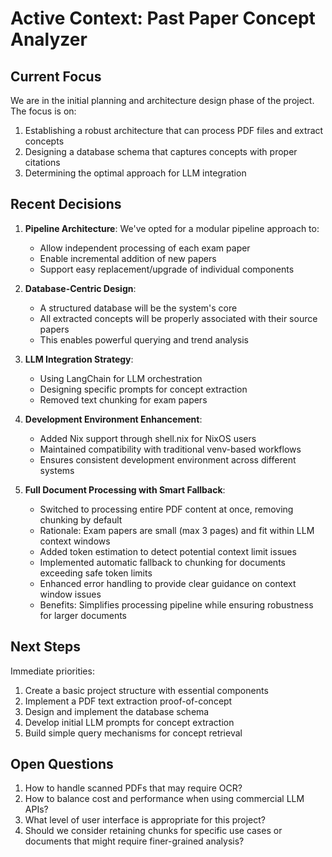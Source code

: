 # Active Context: Past Paper Concept Analyzer

## Current Focus

We are in the initial planning and architecture design phase of the project. The focus is on:

1. Establishing a robust architecture that can process PDF files and extract concepts
2. Designing a database schema that captures concepts with proper citations
3. Determining the optimal approach for LLM integration

## Recent Decisions

1. **Pipeline Architecture**: We've opted for a modular pipeline approach to:
   - Allow independent processing of each exam paper
   - Enable incremental addition of new papers
   - Support easy replacement/upgrade of individual components

2. **Database-Centric Design**: 
   - A structured database will be the system's core
   - All extracted concepts will be properly associated with their source papers
   - This enables powerful querying and trend analysis

3. **LLM Integration Strategy**:
   - Using LangChain for LLM orchestration
   - Designing specific prompts for concept extraction
   - Removed text chunking for exam papers

4. **Development Environment Enhancement**:
   - Added Nix support through shell.nix for NixOS users
   - Maintained compatibility with traditional venv-based workflows
   - Ensures consistent development environment across different systems

5. **Full Document Processing with Smart Fallback**:
   - Switched to processing entire PDF content at once, removing chunking by default
   - Rationale: Exam papers are small (max 3 pages) and fit within LLM context windows
   - Added token estimation to detect potential context limit issues
   - Implemented automatic fallback to chunking for documents exceeding safe token limits
   - Enhanced error handling to provide clear guidance on context window issues
   - Benefits: Simplifies processing pipeline while ensuring robustness for larger documents

## Next Steps

Immediate priorities:

1. Create a basic project structure with essential components
2. Implement a PDF text extraction proof-of-concept
3. Design and implement the database schema
4. Develop initial LLM prompts for concept extraction
5. Build simple query mechanisms for concept retrieval

## Open Questions

1. How to handle scanned PDFs that may require OCR?
2. How to balance cost and performance when using commercial LLM APIs?
3. What level of user interface is appropriate for this project?
4. Should we consider retaining chunks for specific use cases or documents that might require finer-grained analysis?
